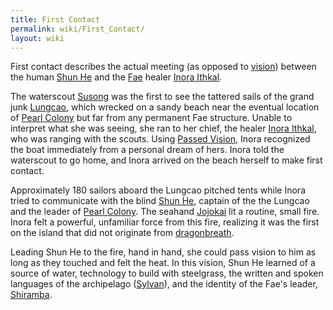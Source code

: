 ```yaml
---
title: First Contact
permalink: wiki/First_Contact/
layout: wiki
---
```


First contact describes the actual meeting (as opposed to
[vision](/wiki/Vision_of_Landfall "wikilink")) between the human [Shun
He](/wiki/Shun_He "wikilink") and the [Fae](Fae "wikilink") healer [Inora
Ithkal](/wiki/Inora_Ithkal "wikilink").

The waterscout [Susong](/wiki/Susong "wikilink") was the first to see the
tattered sails of the grand junk [Lungcao](/wiki/Lungcao "wikilink"), which
wrecked on a sandy beach near the eventual location of [Pearl
Colony](/wiki/Pearl_Colony "wikilink") but far from any permanent Fae
structure. Unable to interpret what she was seeing, she ran to her
chief, the healer [Inora Ithkal](/wiki/Inora_Ithkal "wikilink"), who was
ranging with the scouts. Using [Passed
Vision](/wiki/Passed_Vision "wikilink"), Inora recognized the boat immediately
from a personal dream of hers. Inora told the waterscout to go home, and
Inora arrived on the beach herself to make first contact.

Approximately 180 sailors aboard the Lungcao pitched tents while Inora
tried to communicate with the blind [Shun He](/wiki/Shun_He "wikilink"),
captain of the the Lungcao and the leader of [Pearl
Colony](/wiki/Pearl_Colony "wikilink"). The seahand
[Jojokai](/wiki/Jojokai "wikilink") lit a routine, small fire. Inora felt a
powerful, unfamiliar force from this fire, realizing it was the first on
the island that did not originate from
[dragonbreath](dragonbreath "wikilink").

Leading Shun He to the fire, hand in hand, she could pass vision to him
as long as they touched and felt the heat. In this vision, Shun He
learned of a source of water, technology to build with steelgrass, the
written and spoken languages of the archipelago
([Sylvan](/wiki/Sylvan "wikilink")), and the identity of the Fae's leader,
[Shiramba](/wiki/Shiramba "wikilink").
